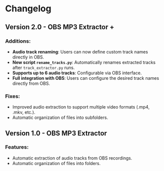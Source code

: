 
# Changelog

## Version 2.0 - OBS MP3 Extractor +
### Additions:
- **Audio track renaming**: Users can now define custom track names directly in OBS.
- **New script `rename_tracks.py`**: Automatically renames extracted tracks after `track_extractor.py` runs.
- **Supports up to 6 audio tracks**: Configurable via OBS interface.
- **Full integration with OBS**: Users can configure the desired track names directly from OBS.

### Fixes:
- Improved audio extraction to support multiple video formats (.mp4, .mkv, etc.).
- Automatic organization of files into subfolders.

## Version 1.0 - OBS MP3 Extractor
### Features:
- Automatic extraction of audio tracks from OBS recordings.
- Automatic organization of files into folders.
